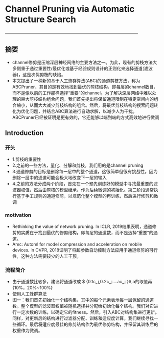 #  Channel Pruning via Automatic Structure Search  #
———————————————————————————————
##  摘要 ##
- channel修剪是压缩深层神经网络的主要方法之一。为此，现有的剪枝方法大多侧重于通过重要性/最优化或基于经验规则设计的正则化来选择通道(滤波器)，这是次优剪枝的缺陷。
- 本文提出了一种新的基于人工蜂群算法(ABC)的通道剪枝方法，称为ABCPruner，其目的是有效地找到最优的剪枝结构，即每层的channel数目，而不是像以前的工作那样选择“重要”的channel。为了解决深层网络中难以处理的巨大剪枝结构组合问题，我们首先提出将保留通道限制在特定空间内的组合缩小，从而大大减少剪枝结构的组合。然后，将最优剪枝结构的搜索问题转化为优化问题，并结合ABC算法进行自动求解，以减少人为干扰。ABCPruner已经被证明是更有效的，它还能够以端到端的方式高效地进行微调

##  Introduction ##
### 开头 ###
- 1.剪枝的重要性
- 2.之前的一些方法，量化、分解和剪枝，我们用的是channel pruning
- 3.通道修剪的目标是删除每一层中的整个通道，这很简单但很有挑战性，因为删除一层中的通道可能会极大地改变下一层的输入
- 4.之前的方法分成两个阶段，首先在一个预先训练好的模型中寻找最重要的滤波器权值，然后由剪枝的模型继承，作为后续微调的初始化。第二阶段通常执行基于手工规则的通道修剪，以规范化整个模型的再训练，然后进行修剪和微调

### motivation ###
- Rethinking the value of network pruning. In ICLR, 2019结果表明，通道修剪的实质在于找到最优的修剪结构，即每层的通道数，而不是选择“重要”的通道。
- Amc: Automl for model compression and acceleration on mobile devices. In CVPR, 2018证明了将超参数自动控制方法应用于通道修剪的可行性，这种方法需要较少的人工干预。


### 流程简介 ###
- 由于通道数比较多，建议将通道改成 $ {0.1c_j,0.2c_j....ac_j }$,a的取值再{10%，20%~100%}
- 使用人工蜂群算法
- 图一：我们首先初始化一个结构集，其中的每个元素表示每一层保留的通道数。整个模型的滤波器权值被随机选择并分配给初始化每个结构。我们对它进行一定次数的训练，以确定它的fitness。然后，引入ABC对结构集进行更新。同样，对更新后的结构进行过滤器分配、训练和适应度计算。我们继续寻找一些循环。最后将适应度最佳的修剪结构作为最优修剪结构，并保留其训练后的权重作为微调。